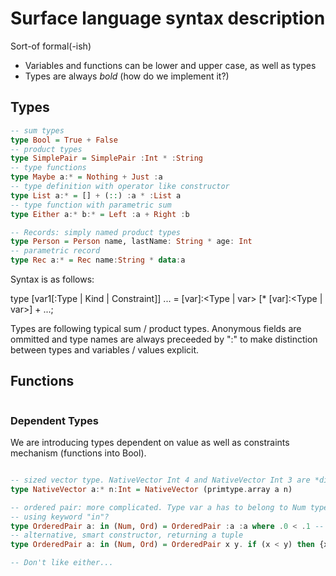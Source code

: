 # Surface language syntax description

Sort-of formal(-ish)

- Variables and functions can be lower and upper case, as well as types
- Types are always *bold* (how do we implement it?)

## Types

```haskell
-- sum types
type Bool = True + False
-- product types
type SimplePair = SimplePair :Int * :String
-- type functions
type Maybe a:* = Nothing + Just :a
-- type definition with operator like constructor
type List a:* = [] + (::) :a * :List a
-- type function with parametric sum
type Either a:* b:* = Left :a + Right :b

-- Records: simply named product types
type Person = Person name, lastName: String * age: Int
-- parametric record
type Rec a:* = Rec name:String * data:a
```

Syntax is as follows:

type <Name> [var1[:Type | Kind | Constraint]] ... = <ConsName1> [var]:<Type | var> [* [var]:<Type | var>] + <ConsName2> ...;

Types are following typical sum / product types. Anonymous fields are ommitted and type names are always preceeded by ":" to make distinction between types and variables / values explicit.

## Functions

```haskell

```

### Dependent Types

We are introducing types dependent on value as well as constraints mechanism (functions into Bool).

```haskell

-- sized vector type. NativeVector Int 4 and NativeVector Int 3 are *different* types
type NativeVector a:* n:Int = NativeVector (primtype.array a n)

-- ordered pair: more complicated. Type var a has to belong to Num typeclass (-- how to distinguish with a Type???)
-- using keyword "in"?
type OrderedPair a: in (Num, Ord) = OrderedPair :a :a where .0 < .1 -- anonymous fields access?
-- alternative, smart constructor, returning a tuple
type OrderedPair a: in (Num, Ord) = OrderedPair x y. if (x < y) then {x y} else {y x}

-- Don't like either...
```